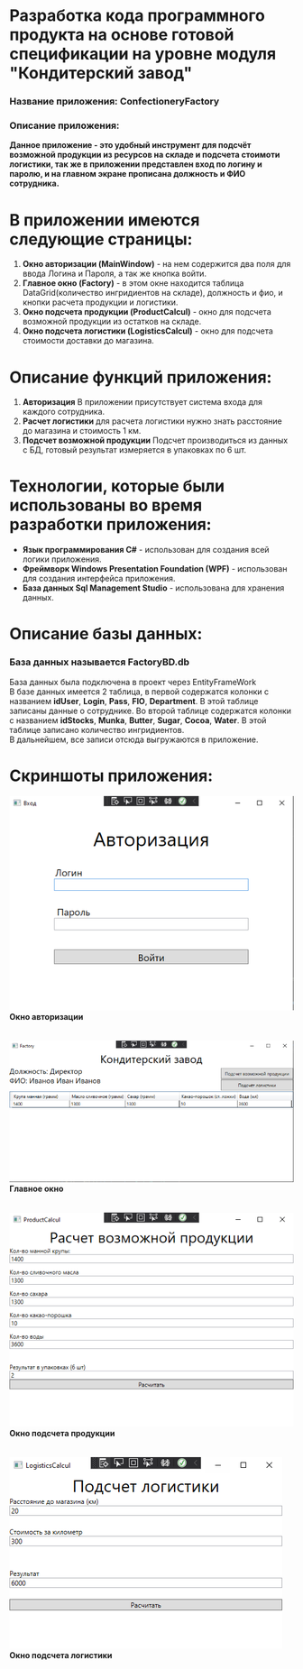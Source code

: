 # Разработка кода программного продукта на основе готовой спецификации на уровне модуля "Кондитерский завод"

### Название приложения: ConfectioneryFactory
### Описание приложения:
**Данное приложение - это удобный инструмент для подсчёт возможной продукции из ресурсов на складе и подсчета стоимоти логистики, так же в приложении представлен вход по логину и паролю, и на главном экране прописана должность и ФИО сотрудника.**

# В приложении имеются следующие страницы:
1. **Окно авторизации (MainWindow)** - на нем содержится два поля для ввода Логина и Пароля, а так же кнопка войти.
2. **Главное окно (Factory)** - в этом окне находится таблица DataGrid(количество ингридиентов на складе), должность и фио, и кнопки расчета продукции и логистики.
3. **Окно подсчета продукции (ProductCalcul)** - окно для подсчета возможной продукции из остатков на складе.
4. **Окно подсчета логистики (LogisticsCalcul)** - окно для подсчета стоимости доставки до магазина.

# Описание функций приложения:
1. **Авторизация** В приложении присутствует система входа для каждого сотрудника.
2. **Расчет логистики** для расчета логистики нужно знать расстояние до магазина и стоимость 1 км.
3. **Подсчет возможной продукции** Подсчет производиться из данных с БД, готовый результат измеряется в упаковках по 6 шт.

# Технологии, которые были использованы во время разработки приложения:
- **Язык программирования C#** - использован для создания всей логики приложения.
- **Фреймворк Windows Presentation Foundation (WPF)** - использован для создания интерфейса приложения.
- **База данных Sql Management Studio** - использована для хранения данных.

# Описание базы данных:
### База данных называется FactoryBD.db <br/>
База данных была подключена в проект через EntityFrameWork </br>
В базе данных имеется 2 таблица, в первой содержатся колонки с названием **idUser**, **Login**, **Pass**, **FIO**, **Department**. В этой таблице записаны данные о сотруднике. Во второй таблице содержатся колонки с названием **idStocks**, **Munka**, **Butter**, **Sugar**, **Cocoa**, **Water**. В этой таблице записано количество ингридиентов. <br/>
В дальнейшем, все записи отсюда выгружаются в приложение.

# Скриншоты приложения:
![Окно авторизации](https://github.com/qwerzxcvbn/ConfectioneryFactory/blob/main/Image/Screenshot_8.png)
**Окно авторизации**
</br> </br> </br>
![Главное окно](https://github.com/qwerzxcvbn/ConfectioneryFactory/blob/main/Image/Screenshot_9.png)
**Главное окно**
</br> </br> </br>
![Окно подсчета продукции](https://github.com/qwerzxcvbn/ConfectioneryFactory/blob/main/Image/Screenshot_10.png)
**Окно подсчета продукции**
</br> </br> </br>
![Окно подсчета логистики](https://github.com/qwerzxcvbn/ConfectioneryFactory/blob/main/Image/Screenshot_6.png)
**Окно подсчета логистики**
</br> </br> </br>

